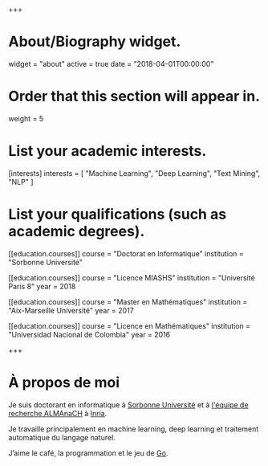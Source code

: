 +++
# About/Biography widget.
widget = "about"
active = true
date = "2018-04-01T00:00:00"

# Order that this section will appear in.
weight = 5

# List your academic interests.
[interests]
  interests = [
    "Machine Learning",
    "Deep Learning",
    "Text Mining",
    "NLP"
  ]

# List your qualifications (such as academic degrees).
[[education.courses]]
  course = "Doctorat en Informatique"
  institution = "Sorbonne Université"

[[education.courses]]
  course = "Licence MIASHS"
  institution = "Université Paris 8"
  year = 2018

[[education.courses]]
  course = "Master en Mathématiques"
  institution = "Aix-Marseille Université"
  year = 2017

[[education.courses]]
  course = "Licence en Mathématiques"
  institution = "Universidad Nacional de Colombia"
  year = 2016
 
+++

# À propos de moi

Je suis doctorant en informatique à [Sorbonne Université](https://sorbonne-universite.fr/) et à [l'équipe de recherche ALMAnaCH](https://team.inria.fr/almanach/fr) à [Inria](https://www.inria.fr/).

Je travaille principalement en machine learning, deep learning et traitement automatique du langage naturel.

J’aime le café, la programmation et le jeu de [Go](https://fr.wikipedia.org/wiki/Go_(jeu)).